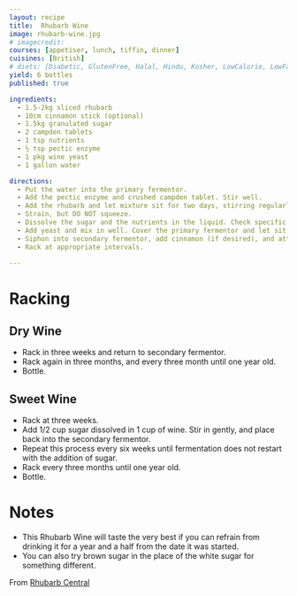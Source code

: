 ```yaml
---
layout: recipe
title:  Rhubarb Wine
image: rhubarb-wine.jpg
# imagecredit:
courses: [appetiser, lunch, tiffin, dinner]
cuisines: [British]
# diets: [Diabetic, GlutenFree, Halal, Hindu, Kosher, LowCalorie, LowFat, LowLactose, LowSalt, Vegan, Vegetarian]
yield: 6 bottles
published: true

ingredients:
  - 1.5-2kg sliced rhubarb
  - 10cm cinnamon stick (optional)
  - 1.5kg granulated sugar
  - 2 campden tablets
  - 1 tsp nutrients
  - ½ tsp pectic enzyme
  - 1 pkg wine yeast
  - 1 gallon water

directions:
  - Put the water into the primary fermentor.
  - Add the pectic enzyme and crushed campden tablet. Stir well.
  - Add the rhubarb and let mixture sit for two days, stirring regularly.
  - Strain, but DO NOT squeeze.
  - Dissolve the sugar and the nutrients in the liquid. Check specific gravity. It should be between 1.100 and 1.110.
  - Add yeast and mix in well. Cover the primary fermentor and let sit overnight.
  - Siphon into secondary fermentor, add cinnamon (if desired), and attach airlock.
  - Rack at appropriate intervals.

---
```

# Racking

## Dry Wine

- Rack in three weeks and return to secondary fermentor.
- Rack again in three months, and every three month until one year old.
- Bottle.

## Sweet Wine

- Rack at three weeks.
- Add 1/2 cup sugar dissolved in 1 cup of wine. Stir in gently, and place back into the secondary fermentor.
- Repeat this process every six weeks until fermentation does not restart with the addition of sugar.
- Rack every three months until one year old.
- Bottle.

# Notes

* This Rhubarb Wine will taste the very best if you can refrain from drinking it for a year and a half from the date it was started.
* You can also try brown sugar in the place of the white sugar for something different.


From [Rhubarb Central](https://www.rhubarb-central.com/wines-rhubarb-wine-recipe.html)
